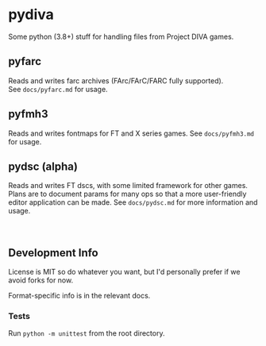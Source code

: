 pydiva
======

Some python (3.8+) stuff for handling files from Project DIVA games.


## pyfarc
Reads and writes farc archives (FArc/FArC/FARC fully supported).  
See `docs/pyfarc.md` for usage.


## pyfmh3
Reads and writes fontmaps for FT and X series games.
See `docs/pyfmh3.md` for usage.


## pydsc (alpha)
Reads and writes FT dscs, with some limited framework for other games.
Plans are to document params for many ops so that a more user-friendly editor
application can be made.
See `docs/pydsc.md` for more information and usage.

　

## Development Info
License is MIT so do whatever you want, but I'd personally prefer if we avoid forks for now.

Format-specific info is in the relevant docs.

### Tests
Run `python -m unittest` from the root directory.
